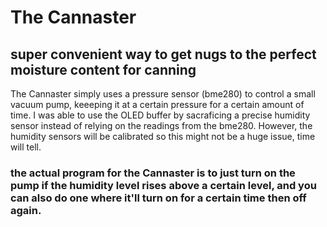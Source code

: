 # The Cannaster
## super convenient way to get nugs to the perfect moisture content for canning
The Cannaster simply uses a pressure sensor (bme280) to control a small vacuum pump, keeeping it at a certain pressure for a certain amount of time. I was able to use the OLED buffer by sacraficing a precise humidity sensor instead of relying on the readings from the bme280. However, the humidity sensors will be calibrated so this might not be a huge issue, time will tell. 
### the actual program for the Cannaster is to just turn on the pump if the humidity level rises above a certain level, and you can also do one where it'll turn on for a certain time then off again. 
